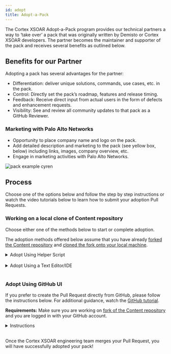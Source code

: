 ```yaml
---
id: adopt 
title: Adopt-a-Pack 
---
```


The Cortex XSOAR Adopt-a-Pack program provides our technical partners a way to ‘take over’ a pack that was originally written by Demisto or Cortex XSOAR developers. The partner becomes the maintainer and supporter of the pack and receives several benefits as outlined below.

## Benefits for our Partner
Adopting a pack has several advantages for the partner:
- Differentiation: deliver unique solutions, commands, use cases, etc. in the pack.
- Control: Directly set the pack’s roadmap, features and release timing.
- Feedback: Receive direct input from actual users in the form of defects and enhancement requests.
- Visibility: See and review all community updates to that pack as a GitHub Reviewer.

### Marketing with Palo Alto Networks
- Opportunity to place company name and logo on the pack.
- Add detailed description and marketing to the pack (see yellow box, below) including links, images, company overview, etc. 
- Engage in marketing activities with Palo Alto Networks.

![pack example cyren](/doc_imgs/partners/packexample_cyren.png)


## Process

Choose one of the options below and follow the step by step instructions or watch the video tutorials below to learn how to submit your adoption Pull Requests.

### Working on a local clone of Content repository

Choose either one of the methods below to start or complete adoption.

The adoption methods offered below assume that you have already [forked the Content repository](https://xsoar.pan.dev/docs/tutorials/tut-setup-dev#step-2-fork-the-github-repo) and [cloned the fork onto your local machine](https://xsoar.pan.dev/docs/tutorials/tut-setup-dev#step-3-clone-the-github-fork-locally).

<details>
	<summary>Adopt Using Helper Script</summary>
	<br/>
	This script will automatically perform the necessary steps to create an adoption PR.

**Note:** The script is supported for Ubuntu and Mac OS. If you encounter any issues, please report it by [opening an issue](https://github.com/demisto/content/issues).

  

**Requirements:** Before using this automation, make sure you have [`git`](https://git-scm.com/downloads) and [`python3`](https://www.python.org/downloads/) installed and in your `PATH`. This script will install [`demisto-sdk`](https://github.com/demisto/demisto-sdk#installation) Python package if it does not exist in your environment.

Follow the steps below to adopt using the helper script:  

1. Inside your terminal, change your working directory to the root of the Content repository. This is the location where you [cloned the forked `content` repository](https://xsoar.pan.dev/docs/tutorials/tut-setup-dev#step-3-clone-the-github-fork-locally).

2. Look for the pack you want to adopt under the `Packs/` directory. You will use the folder name as the second argument (`<MyPackName>`) to the `adopt_pack.bash` script.

3. Run the following `bash` script:

	```bash
	./Utils/adopt_pack.bash start <MyPackName>
	```

	When the script finishes its execution, it will print a link to GitHub to open a Pull Request with the changes. Click on the link or copy it into your browser and fill out the Pull Request form.

	For example, if we wanted to start adopting the `HelloWorld` Pack, we would run the following command:

	```bash
	./Utils/adopt_pack.bash start HelloWorld

	Initializing Pack Adoption...
	✓ Detected OS 'Mac OS'.
	✓ Dependency 'git' found.
	✓ Dependency 'python3' found.
	✓ Dependency 'demisto-sdk' found.
	✓ All dependencies met.
	✓ Found git repository in  '~/dev/demisto/fork/content'.
	✓ Pack 'HelloWorld' exists.
	✗ Not on master/main branch.
	- No untracked changes done, attempting to checkout to master/main branch...
	- Checking out master branch...
	- Branch 'partner-HelloWorld-adopt-start' exists, will be deleted and recreated...
	- ✓ Branch 'partner-HelloWorld-adopt-start' deleted
	✓ Branch 'partner-HelloWorld-adopt-start' created.
	✓ Pack version bumped to "1.2.12"  in  '~/dev/demisto/fork/content/Packs/HelloWorld/pack_metadata.json'
	✓ Release note created in  'Packs/HelloWorld/ReleaseNotes/1_2_12.md'
	✓ Release note '1_2_12.md' updated.
	✓ Adoption start message added to README.md
	✓ Changes committed.
	✓ Branch pushed upstream.
	  
	All done here!

	Please visit ====> https://github.com/me/content/pull/new/partner-HelloWorld-adopt-start <==== and fill out the Pull Request details to complete the adoption process
	```

<br/>

**After 90 days**

Prepare the following information as you will be prompted to submit those as part of the script execution:

- Your organization/company's name.
- A link to your organization's support site.
- Email address for your organization's support.
- A link to download your [author image](https://xsoar.pan.dev/docs/packs/packs-format#author_imagepng). If no link is supplied, you will be asked to add it manually to `content/packs/<MyPackName>/Author_image.png`.

Once you have all the necessary information, run the script:

```bash
./Utils/adopt_pack.bash complete <MyPackName>
```

For example, if we were to complete the adoption of the `HelloWorld` Pack, we would run:
```bash
./Utils/adopt_pack.bash complete HelloWorld

Initializing Pack Adoption...
✓ Detected OS 'Mac OS'.
✓ Dependency 'git' found.
✓ Dependency 'python3' found.
✓ Dependency 'demisto-sdk' found.
✓ All dependencies met.
✓ Found git repository in  '~/dev/demisto/fork/content/'.
✓ Pack 'HelloWorld' exists.
✗ Not on master/main branch.
- No untracked changes done, attempting to checkout to master/main branch...
- Checking out master branch...
✓ Branch 'partner-HelloWorld-adopt-complete' doesn't exist
✓ Branch 'partner-HelloWorld-adopt-complete' created.
✓ Pack version bumped to "1.2.12" in '~/dev/demisto/fork/content/Packs/HelloWorld/pack_metadata.json'
✓ Release note created in 'Packs/HelloWorld/ReleaseNotes/1_2_12.md'
✓ Release note '1_2_12.md' updated.
✓ Support type 'partner' set in pack_metadata.json.
Enter your organization/company's name: acme
✓ Author set  in pack_metadata.json.
Enter a URL to your support site: https://acme.org
✓ URL field set  in pack_metadata.json.
Enter the email to your support site: support@acme.org
✓ Email field set  in pack_metadata.json.
Enter a URL to download the author image. If you do not have a URL, just press enter and make sure to add it manually according to https://xsoar.pan.dev/docs/packs/packs-format#author_imagepng:

https://static.wikia.nocookie.net/looneytunes/imageshttps://static.wikia.nocookie.net/looneytunes/images/5/56/Comp_2.jpg

Attempting to download image from https://static.wikia.nocookie.net/looneytunes/images/5/56/Comp_2.jpg...
✓ Author image downloaded to '~/dev/demisto/fork/content//Packs/HelloWorld/Author_image.png'
✓ Adoption complete message added to README.md
✓ Changes committed.
✓ Branch pushed upstream.

All done here!

Please visit ====> https://github.com/me/content/pull/new/partner-HelloWorld-adopt-complete <==== and fill out the Pull Request details to complete the adoption process
```
</details>



<br/>

<details>
	<summary>Adopt Using a Text Editor/IDE</summary>
	<br/>
	You can also perform the necessary steps to adopt using any text editor or an IDE of your choice and the command line. 

**Requirements:** To follow along, you'll need to have [Demisto SDK installed on your machine](https://github.com/demisto/demisto-sdk#installation).

Follow the steps below to adopt using the a text editor or IDE. For additional guidance, you can watch how to [perform the steps using Visual Studio Code](https://www.youtube.com/watch?v=9GPkhtRw4Oc).

1. Locate your company's Pack folder and open the `README.md` file. Paste the below text into the file:
	```
	Note: Support for this Pack will be moved to the Partner on MONTH, DAY, YEAR.
	```

	Make sure you change the `MONTH`, `DAY`, and `YEAR` to the appropriate date that is 90 days from your submission date.

	  

2. Next, open the `pack_metadata.json` file and update the following sections:

	-  `support` - must say `partner`
	-  `author` - must say your company name
	-  `url` - must be changed to your company’s support site
	-  `email` - must be your company's support email.

3.  Once everything is updated, save your changes and run the `demisto-sdk update-release-notes -i <path to pack> -f`. The command output will instruct you to open the newly-created release note. Find the file and open it.

4. Replace the `%%RN%%` placeholder with the following text:
	```
	- Started adoption process.
	```

5. Go to _Source Control_ tab and commit the changes. Click on the _Publish Branch_ button. This will open a Pull Request.

6. Fill out the pull request details and create the pull request.

	**After 90 days**

	Please follow the steps below to complete the adoption process:


7. Open the `README.md` file and update the top of the file with the following:
	```
	Note: Support for this Pack moved to the partner on MONTH, DAY, YEAR.
	Please contact the partner directly via the support link on the right.
	```

2.  Open the `pack_metadata.json` file and update the following sections:

	-  `support` - must say “partner”

	-  `author` - must say your company name

	-  `url` - must be changed to your company’s support site

	-  `email` - must be your company's support email

	- Also, update your Author image using the [Author image instructions](https://xsoar.pan.dev/docs/packs/packs-format#author_imagepng).

	3. Repeat step 3 through 6 in the previous section. Replace the `%%RN%%` placeholder with the following text:
	```
	- Completed adoption process.
	```

	Once the Cortex XSOAR engineering team merges your Pull Request, you will have successfully adopted your pack!
</details>


<br/>

### Adopt Using GitHub UI

If you prefer to create the Pull Request directly from GitHub, please follow the instructions below. For additional guidance, watch the [GitHub tutorial](https://www.youtube.com/watch?v=9mInBTuC6AE).

**Requirements:** Make sure you are working on [fork of the Content repository](https://xsoar.pan.dev/docs/tutorials/tut-setup-dev#step-2-fork-the-github-repo) and you are logged in with your GitHub account.
  
<details>
	<summary>Instructions</summary>
	1. Go to the `Packs` folder and find your company’s pack.

1. Find the `README.md` file and then click the ![Pencil_Icon](/doc_imgs/partners/Pencil_Icon.png) on the right side of the screen to edit the file.

2. In the first line of the file, copy and paste the below text to show that the support is moving over:

	```
	Note: Support for this Pack will be moved to the Partner on MONTH, DAY, YEAR.
	```

  

Make sure you change the `MONTH`, `DAY`, and `YEAR` to the appropriate date that is **90 days** from your submission date.

  

While still in the `README.md` file, scroll down to the bottom of the page where select the 'Create a new branch for this commit and start a pull request'. Change the name of the new branch to `partner-COMPANY_NAME-adoption-start` and click on 'Propose changes'.

  

4. At the bottom of the screen, edit the Pull Request title to '`COMPANY_NAME` Pack Adoption' and adjust the description to 'Updating README file for adoption'.

5. Create a new branch named `partner-COMPANY_NAME-adoption-start`.

6. Now, click the green “Commit Changes” button. This will take you to your Pull Request.

7. As your Pull Request is not ready yet, will create an initial draft Pull Request as follows: At the bottom of the page, to the right of the `Create pull request` button there is a small button with an arrow, click and choose the `Draft` option. This will still create the Pull Request but the XSOAR eng team will not review it until it is taken out of draft mode.

Your Pull Request is not ready yet, continue following the instructions below.

8. At the top of your Pull Request, you will see your branch name that you created earlier. Click your branch and it will redirect you back into the main `content` repository. Ensure that the top left corner of the repository has your branch name before continuing.

  

![Branch_name]/docs/doc_imgs/partners/Branch_name.png)

  

9. Now, click into the `Packs` folder and find your company’s folder. Once you are in your company’s folder, click the `pack_metadata.json` file.

  

- Click the pencil to edit this file just as you did previously.

- Next, update the version number in the line titled `currentVersion` - increase the version up one number. For example, if it is “1.2.10” change it to “1.2.11”.

- Once the number is updated, go to the bottom of the page, make sure you have selected “Commit directly to the branch you’ve already created“ and then click the green “Commit changes” button.

- Now this step is completed, onto the next one!

  

10. Go back to your `Packs` folder and click into `ReleaseNotes`.


- Since we updated the version, we need to create a new release notes file. Find the file that has your original release notes number before you changed it. For example, if you changed “1_2_10” to “1_2_11” then you need to click into “1_2_10”.

- Once you find the correct release note, click the edit pencil icon as you did in the previous steps, and copy the last line in the file to keep the same format. Once you have it copied, click cancel changes and go back to the `ReleaseNotes` folder.

![release_note_step](/doc_imgs/partners/release_note_step.png)

- Next, on the top right hand corner of the screen, click “Add file” and “Create new file”. Name your file the new version number you created earlier, which for this example would be `1_2_11.md`.

- Add the following text to the release note under the Pack name:
  	```
	- Started adoption process.
	```

- Name the subject of this to “update release notes”, make sure it is committing to your branch and then click “Commit new file”

  

**Note:** If your Pull Request is still in draft, please commit the changes and remove from draft.

  

Done! You have started the adoption process.

<br/>

**After 90 days**

Follow the below steps to complete the adoption process:

1. In order to complete the second adoption step, first you will need to update your `README.md` file and open a pull request with this text:

	```
	Note: Support for this Pack moved to the partner on MONTH, DAY, YEAR.

	Please contact the partner directly via the support link on the right.
	```

2. Next, go to the `pack_metadata.json` file and update the following sections:

	-  `currentVersion` - update the version. Using the video as our example, we would be updating it to “1.2.12”.
	-  `support` - must say “partner”
	-  `Author` - must say your company name
	-  `url` - must be changed to your company’s support site
	-  `Email` - must be your company's support email

	- Also, update your Author image using the <a  href="https://xsoar.pan.dev/docs/packs/packs-format#author_imagepng">instructions on our site</a>.

3. Repeat step 10 from the previous section. Add the following text to the release note:
  	```
	- Completed adoption process.
	```
</details>



<br/>

Once the Cortex XSOAR engineering team merges your Pull Request, you will have successfully adopted your pack!